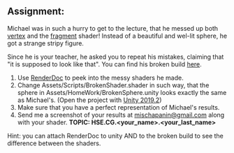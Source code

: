 ## Assignment:
Michael was in such a hurry to get to the lecture, that he messed up both [vertex](https://www.khronos.org/opengl/wiki/Vertex_Shader) and the [fragment](https://www.khronos.org/opengl/wiki/Fragment_Shader) shader!
Instead of a beautiful and wel-lit sphere, he got a strange stripy figure.

Since he is your teacher, he asked you to repeat his mistakes, claiming that "it is supposed to look like that". You can find his broken build [here](https://drive.google.com/drive/folders/1wSG1u3oygeQU3NagQRrphPzivOrMqOnP).
1) Use [RenderDoc](https://renderdoc.org) to peek into the messy shaders he made. 
2) Change Assets/Scripts/BrokenShader.shader in such way, that the sphere in Assets/HomeWork/BrokenSphere.unity looks exactly the same as Michael's. (Open the project with [Unity 2019.2](https://unity.com/ru/releases/2019-2))
3) Make sure that you have a perfect representation of Michael's results.
4) Send me a screenshot of your results at <mischapanin@gmail.com> along with your shader. __TOPIC: HSE.CG.<your_name>.<your_last_name>__

Hint: you can attach RenderDoc to unity AND to the broken build to see the difference between the shaders.
